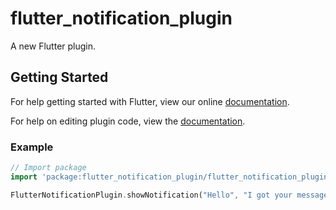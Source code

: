 # flutter_notification_plugin

A new Flutter plugin.

## Getting Started

For help getting started with Flutter, view our online
[documentation](https://flutter.io/).

For help on editing plugin code, view the [documentation](https://flutter.io/platform-plugins/#edit-code).


### Example

``` dart
// Import package
import 'package:flutter_notification_plugin/flutter_notification_plugin.dart';

FlutterNotificationPlugin.showNotification("Hello", "I got your message");
```